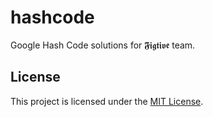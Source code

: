# hashcode

Google Hash Code solutions for 𝕱𝖎𝖌𝖙𝖎𝖛𝖊 team.

## License

This project is licensed under the [MIT License](https://github.com/figtive/hashcode/blob/main/LICENSE).
